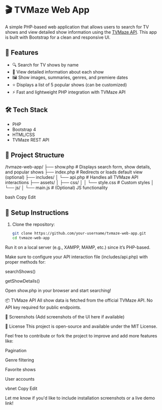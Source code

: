 # 🎬 TVMaze Web App

A simple PHP-based web application that allows users to search for TV shows and view detailed show information using the [TVMaze API](https://www.tvmaze.com/api). This app is built with Bootstrap for a clean and responsive UI.

## 🚀 Features

- 🔍 Search for TV shows by name
- 📄 View detailed information about each show
- 🖼️ Show images, summaries, genres, and premiere dates
- ⭐ Displays a list of 5 popular shows (can be customized)
- ⚡ Fast and lightweight PHP integration with TVMaze API

## 🛠️ Tech Stack

- PHP
- Bootstrap 4
- HTML/CSS
- TVMaze REST API

## 📁 Project Structure

/tvmaze-web-app/ ├── show.php # Displays search form, show details, and popular shows ├── index.php # Redirects or loads default view (optional) ├── includes/ │ └── api.php # Handles all TVMaze API interactions ├── assets/ │ ├── css/ │ │ └── style.css # Custom styles │ └── js/ │ └── main.js # (Optional) JS functionality

bash
Copy
Edit

## 🔧 Setup Instructions

1. Clone the repository:
   ```bash
   git clone https://github.com/your-username/tvmaze-web-app.git
   cd tvmaze-web-app
Run it on a local server (e.g., XAMPP, MAMP, etc.) since it’s PHP-based.

Make sure to configure your API interaction file (includes/api.php) with proper methods for:

searchShows()

getShowDetails()

Open show.php in your browser and start searching!

📦 TVMaze API
All show data is fetched from the official TVMaze API. No API key required for public endpoints.

📸 Screenshots
(Add screenshots of the UI here if available)

📄 License
This project is open-source and available under the MIT License.

Feel free to contribute or fork the project to improve and add more features like:

Pagination

Genre filtering

Favorite shows

User accounts

vbnet
Copy
Edit

Let me know if you'd like to include installation screenshots or a live demo link!







